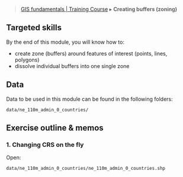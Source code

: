 > [GIS fundamentals | Training Course](agenda.md) ▸ **Creating buffers (zoning)**

## Targeted skills
By the end of this module, you will know how to:
* create zone (buffers) around features of interest (points, lines, polygons)
* dissolve individual buffers into one single zone

## Data
Data to be used in this module can be found in the following folders:
```
data/ne_110m_admin_0_countries/
```
## Exercise outline & memos

### 1. Changing CRS on the fly
Open: 
```
data/ne_110m_admin_0_countries/ne_110m_admin_0_countries.shp
```
